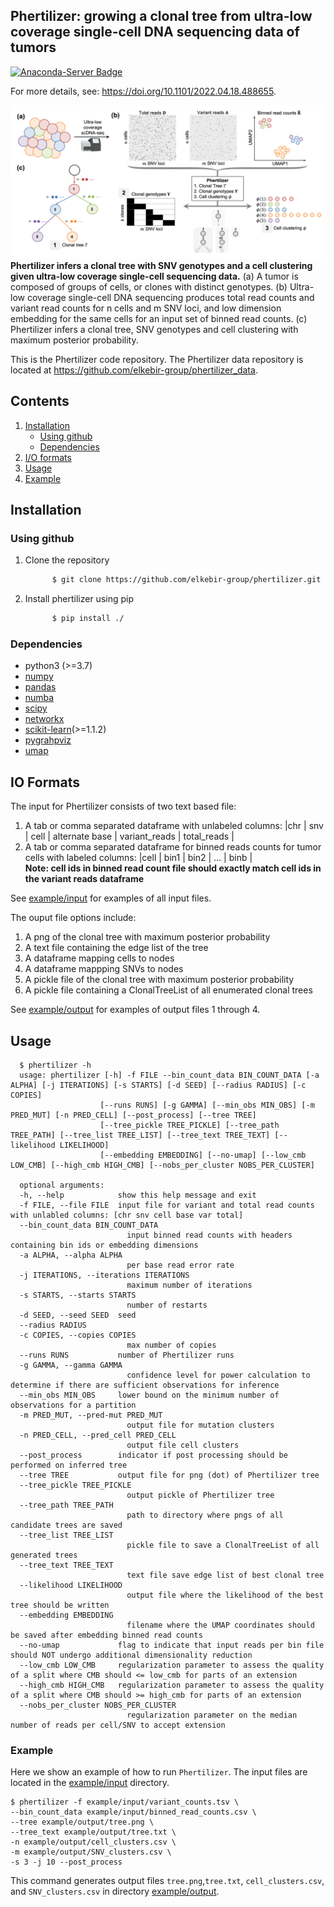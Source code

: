 ## Phertilizer: growing a clonal tree from ultra-low coverage single-cell DNA sequencing data of tumors
<!-- [![Anaconda-Server Badge](https://anaconda.org/bioconda/phertilizer/badges/version.svg)](https://anaconda.org/bioconda/phertilizer) 
[![Anaconda-Server Badge](https://anaconda.org/bioconda/phertilizer/badges/installer/conda.svg)](https://conda.anaconda.org/bioconda)  -->
[![Anaconda-Server Badge](https://anaconda.org/bioconda/phertilizer/badges/license.svg)](https://anaconda.org/bioconda/phertilizer)   

For more details, see: https://doi.org/10.1101/2022.04.18.488655.



![Overview of Phertilizer](overview.png)
**Phertilizer infers a clonal tree with SNV genotypes and a cell clustering given ultra-low coverage single-cell sequencing data.**
(a) A tumor is composed of groups of cells, or clones with distinct genotypes.
(b) Ultra-low coverage single-cell DNA sequencing produces total read counts and variant read counts for n cells and m SNV loci, and low dimension embedding for the same cells for an input set of binned read counts.
(c) Phertilizer infers a clonal tree, SNV genotypes and cell clustering with maximum posterior probability.

This is the Phertilizer code repository. The Phertilizer data repository is located at https://github.com/elkebir-group/phertilizer_data.
## Contents

  1. [Installation](#install)
     <!-- * [Using conda](#conda) -->
     * [Using github](#compilation)
     * [Dependencies](#pre-requisites)
  2. [I/O formats](#io) 
  3. [Usage](#usage)
  4. [Example](#example)

<a name="install"></a>

## Installation
<!-- <a name="conda"></a>
### Using conda (recommended)
 Phertilizer is available as a package from bioconda. Installing via conda will also install all required dependencies.  
  ```bash
            $ conda install -c bioconda phertilizer 
  ``` -->
  
<a name="compilation"></a> 
### Using github
   1. Clone the repository
      ```bash
            $ git clone https://github.com/elkebir-group/phertilizer.git
   2. Install phertilizer using pip
      ```bash
            $ pip install ./
      ```


<a name="pre-requisites"></a>
### Dependencies
+ python3 (>=3.7)
+ [numpy](https://numpy.org/doc/)
+ [pandas](https://pandas.pydata.org/pandas-docs/stable/index.html)
+ [numba](http://numba.pydata.org)
+ [scipy](https://scipy.org)
+ [networkx](https://networkx.org)
+ [scikit-learn](https://scikit-learn.org/stable/modules/clustering.html#clustering)(>=1.1.2)
+ [pygrahpviz](https://pygraphviz.github.io)
+ [umap](https://umap-learn.readthedocs.io/en/latest/index.html)


<a name="io"></a>
## IO Formats
The input for Phertilizer consists of two text based file:
  1. A tab or comma separated dataframe with unlabeled columns: |chr | snv | cell | alternate base | variant_reads | total_reads |
  2. A tab or comma separated dataframe for binned reads counts for tumor cells with labeled columns: |cell | bin1 | bin2 | ... | binb |  
     **Note: cell ids in binned read count file should exactly match cell ids in the variant reads dataframe**

 
 See [example/input](example/input) for examples of all input files.  

The ouput file options include:  
  1. A png of the clonal tree with maximum posterior probability
  2. A text file containing the edge list of the tree
  3. A dataframe mapping cells to nodes
  4. A dataframe mappping SNVs to nodes
  5. A pickle file of the clonal tree with maximum posterior probability
  6. A pickle file containing a ClonalTreeList of all enumerated clonal trees


See [example/output](example/output) for examples of output files 1 through 4.  


<a name="usage"></a>
## Usage

      $ phertilizer -h
      usage: phertilizer [-h] -f FILE --bin_count_data BIN_COUNT_DATA [-a ALPHA] [-j ITERATIONS] [-s STARTS] [-d SEED] [--radius RADIUS] [-c COPIES]
                        [--runs RUNS] [-g GAMMA] [--min_obs MIN_OBS] [-m PRED_MUT] [-n PRED_CELL] [--post_process] [--tree TREE]
                        [--tree_pickle TREE_PICKLE] [--tree_path TREE_PATH] [--tree_list TREE_LIST] [--tree_text TREE_TEXT] [--likelihood LIKELIHOOD]
                        [--embedding EMBEDDING] [--no-umap] [--low_cmb LOW_CMB] [--high_cmb HIGH_CMB] [--nobs_per_cluster NOBS_PER_CLUSTER]

      optional arguments:
      -h, --help            show this help message and exit
      -f FILE, --file FILE  input file for variant and total read counts with unlabled columns: [chr snv cell base var total]
      --bin_count_data BIN_COUNT_DATA
                              input binned read counts with headers containing bin ids or embedding dimensions
      -a ALPHA, --alpha ALPHA
                              per base read error rate
      -j ITERATIONS, --iterations ITERATIONS
                              maximum number of iterations
      -s STARTS, --starts STARTS
                              number of restarts
      -d SEED, --seed SEED  seed
      --radius RADIUS
      -c COPIES, --copies COPIES
                              max number of copies
      --runs RUNS           number of Phertilizer runs
      -g GAMMA, --gamma GAMMA
                              confidence level for power calculation to determine if there are sufficient observations for inference
      --min_obs MIN_OBS     lower bound on the minimum number of observations for a partition
      -m PRED_MUT, --pred-mut PRED_MUT
                              output file for mutation clusters
      -n PRED_CELL, --pred_cell PRED_CELL
                              output file cell clusters
      --post_process        indicator if post processing should be performed on inferred tree
      --tree TREE           output file for png (dot) of Phertilizer tree
      --tree_pickle TREE_PICKLE
                              output pickle of Phertilizer tree
      --tree_path TREE_PATH
                              path to directory where pngs of all candidate trees are saved
      --tree_list TREE_LIST
                              pickle file to save a ClonalTreeList of all generated trees
      --tree_text TREE_TEXT
                              text file save edge list of best clonal tree
      --likelihood LIKELIHOOD
                              output file where the likelihood of the best tree should be written
      --embedding EMBEDDING
                              filename where the UMAP coordinates should be saved after embedding binned read counts
      --no-umap             flag to indicate that input reads per bin file should NOT undergo additional dimensionality reduction
      --low_cmb LOW_CMB     regularization parameter to assess the quality of a split where CMB should <= low_cmb for parts of an extension
      --high_cmb HIGH_CMB   regularization parameter to assess the quality of a split where CMB should >= high_cmb for parts of an extension
      --nobs_per_cluster NOBS_PER_CLUSTER
                              regularization parameter on the median number of reads per cell/SNV to accept extension


<a name="example"></a>
### Example

Here we show an example of how to run `Phertilizer`.
The input files are located in the [example/input](example/input) directory.


    $ phertilizer -f example/input/variant_counts.tsv \
    --bin_count_data example/input/binned_read_counts.csv \
    --tree example/output/tree.png \
    --tree_text example/output/tree.txt \
    -n example/output/cell_clusters.csv \
    -m example/output/SNV_clusters.csv \
    -s 3 -j 10 --post_process

This command generates output files `tree.png`,`tree.txt`, `cell_clusters.csv`, and `SNV_clusters.csv` in directory [example/output](example/output).

